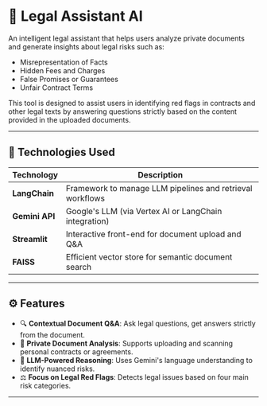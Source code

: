 # 🧠 Legal Assistant AI

An intelligent legal assistant that helps users analyze private documents and generate insights about legal risks such as:

- Misrepresentation of Facts  
- Hidden Fees and Charges  
- False Promises or Guarantees  
- Unfair Contract Terms  

This tool is designed to assist users in identifying red flags in contracts and other legal texts by answering questions strictly based on the content provided in the uploaded documents.

---

## 🔧 Technologies Used

| Technology     | Description                                                 |
|----------------|-------------------------------------------------------------|
| **LangChain**  | Framework to manage LLM pipelines and retrieval workflows   |
| **Gemini API** | Google's LLM (via Vertex AI or LangChain integration)       |
| **Streamlit**  | Interactive front-end for document upload and Q&A           |
| **FAISS**      | Efficient vector store for semantic document search         |

---

## ⚙️ Features

- 🔍 **Contextual Document Q&A**: Ask legal questions, get answers strictly from the document.
- 📄 **Private Document Analysis**: Supports uploading and scanning personal contracts or agreements.
- 🧠 **LLM-Powered Reasoning**: Uses Gemini's language understanding to identify nuanced risks.
- ⚖️ **Focus on Legal Red Flags**: Detects legal issues based on four main risk categories.

---

